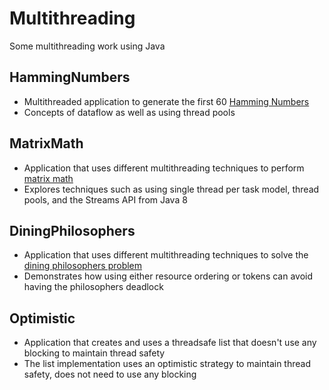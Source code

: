 # Multithreading
Some multithreading work using Java

## HammingNumbers
- Multithreaded application to generate the first 60 [Hamming Numbers](https://en.wikipedia.org/wiki/Regular_number)
- Concepts of dataflow as well as using thread pools

## MatrixMath
- Application that uses different multithreading techniques to perform [matrix math](https://en.wikipedia.org/wiki/Matrix_(mathematics))
- Explores techniques such as using single thread per task model, thread pools, and the Streams API from Java 8

## DiningPhilosophers
- Application that uses different multithreading techniques to solve the [dining philosophers problem](https://en.wikipedia.org/wiki/Dining_philosophers_problem)
- Demonstrates how using either resource ordering or tokens can avoid having the philosophers deadlock

## Optimistic
- Application that creates and uses a threadsafe list that doesn't use any blocking to maintain thread safety
- The list implementation uses an optimistic strategy to maintain thread safety, does not need to use any blocking